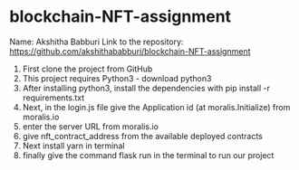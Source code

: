 # blockchain-NFT-assignment

Name: Akshitha Babburi
Link to the repository: https://github.com/akshithababburi/blockchain-NFT-assignment

1. First clone the project from GitHub
2. This project requires Python3 - download python3
3. After installing python3, install the dependencies with pip install -r requirements.txt
4. Next, in the login.js file give the Application id (at moralis.Initialize) from moralis.io
5. enter the server URL from moralis.io
6. give nft_contract_address from the available deployed contracts
7. Next install yarn in terminal
8. finally give the command flask run in the terminal to run our project
